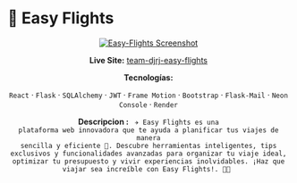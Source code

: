 # 🚀 Easy Flights

<div align="center">

[![Easy-Flights Screenshot](https://i.ibb.co/6cb0QSL6/Captura-de-pantalla-2025-05-16-a-las-3-34-56.png)](https://team-djrj-easy-flights-backend.onrender.com)

**Live Site:** [team-djrj-easy-flights](https://team-djrj-easy-flights-backend.onrender.com)

**Tecnologías:**

<code>React</code> · <code>Flask</code> · <code>SQLAlchemy</code> · <code>JWT</code> · <code>Frame Motion</code> · <code>Bootstrap</code> · <code>Flask-Mail</code> · <code>Neon Console</code> · <code>Render</code>

**Descripcion :**
<code>
 ✈️ Easy Flights es una plataforma web innovadora que te ayuda a planificar tus viajes de manera sencilla y eficiente 🎯. Descubre herramientas inteligentes, tips exclusivos y funcionalidades avanzadas para organizar tu viaje ideal, optimizar tu presupuesto y vivir experiencias inolvidables. ¡Haz que viajar sea increíble con Easy Flights!. 🫡🙏
</code>

</div>